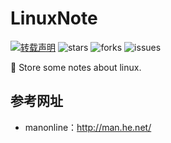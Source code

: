 # LinuxNote

[![转载声明](https://img.shields.io/badge/%E5%8D%8F%E8%AE%AE-%E8%BD%AC%E8%BD%BD%E5%A3%B0%E6%98%8E-red.svg?style=for-the-badge&logo=appveyor)](https://creativecommons.org/licenses/by-nc-sa/4.0/deed.zh)
![stars](https://img.shields.io/github/stars/lartpang/LinuxNote.svg?style=for-the-badge&logo=appveyor)
![forks](https://img.shields.io/github/forks/lartpang/LinuxNote.svg?style=for-the-badge&logo=appveyor)
![issues](https://img.shields.io/github/issues/lartpang/LinuxNote.svg?style=for-the-badge&logo=appveyor)

:penguin: Store some notes about linux.

## 参考网址

* manonline：http://man.he.net/
